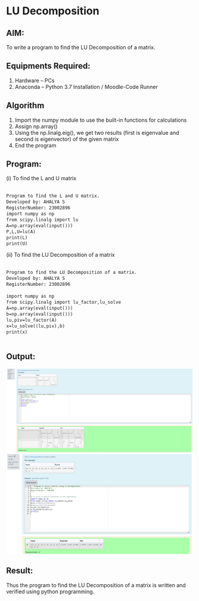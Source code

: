 # LU Decomposition 

## AIM:
To write a program to find the LU Decomposition of a matrix.

## Equipments Required:
1. Hardware – PCs
2. Anaconda – Python 3.7 Installation / Moodle-Code Runner

## Algorithm
1. Import the numpy module to use the built-in functions for calculations
2. Assign np.array()
3. Using the np.linalg.eig(), we get two results (first is eigenvalue and second is eigenvector) of the given matrix
4. End the program

## Program:
(i) To find the L and U matrix
```

Program to find the L and U matrix.
Developed by: AHALYA S
RegisterNumber: 23002896
import numpy as np 
from scipy.linalg import lu
A=np.array(eval(input()))
P,L,U=lu(A)
print(L)
print(U)

```
(ii) To find the LU Decomposition of a matrix
```

Program to find the LU Decomposition of a matrix.
Developed by: AHALYA S
RegisterNumber: 23002896

import numpy as np
from scipy.linalg import lu_factor,lu_solve
A=np.array(eval(input()))
b=np.array(eval(input()))
lu,piv=lu_factor(A)
x=lu_solve((lu,piv),b)
print(x)


```

## Output:
![OUTPUT](<Screenshot 2023-12-30 184246.png>)
![OUTPUT](<Screenshot 2023-12-30 184324.png>)

## Result:
Thus the program to find the LU Decomposition of a matrix is written and verified using python programming.

